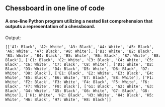 ## Chessboard in one line of code

#### A one-line Python program utilizing a nested list comprehension that outputs a representation of a chessboard.

Output:

```[['A1: Black', 'A2: White', 'A3: Black', 'A4: White', 'A5: Black', 'A6: White', 'A7: Black', 'A8: White'], ['B1: White', 'B2: Black', 'B3: White', 'B4: Black', 'B5: White', 'B6: Black', 'B7: White', 'B8: Black'], ['C1: Black', 'C2: White', 'C3: Black', 'C4: White', 'C5: Black', 'C6: White', 'C7: Black', 'C8: White'], ['D1: White', 'D2: Black', 'D3: White', 'D4: Black', 'D5: White', 'D6: Black', 'D7: White', 'D8: Black'], ['E1: Black', 'E2: White', 'E3: Black', 'E4: White', 'E5: Black', 'E6: White', 'E7: Black', 'E8: White'], ['F1: White', 'F2: Black', 'F3: White', 'F4: Black', 'F5: White', 'F6: Black', 'F7: White', 'F8: Black'], ['G1: Black', 'G2: White', 'G3: Black', 'G4: White', 'G5: Black', 'G6: White', 'G7: Black', 'G8: White'], ['H1: White', 'H2: Black', 'H3: White', 'H4: Black', 'H5: White', 'H6: Black', 'H7: White', 'H8: Black']]```
